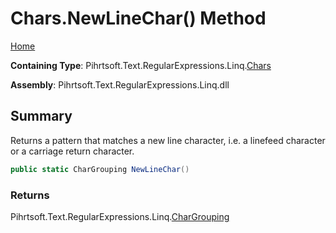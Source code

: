 # Chars\.NewLineChar\(\) Method

[Home](../../../../../../README.md)

**Containing Type**: Pihrtsoft\.Text\.RegularExpressions\.Linq\.[Chars](../README.md)

**Assembly**: Pihrtsoft\.Text\.RegularExpressions\.Linq\.dll

## Summary

Returns a pattern that matches a new line character, i\.e\. a linefeed character or a carriage return character\.

```csharp
public static CharGrouping NewLineChar()
```

### Returns

Pihrtsoft\.Text\.RegularExpressions\.Linq\.[CharGrouping](../../CharGrouping/README.md)

